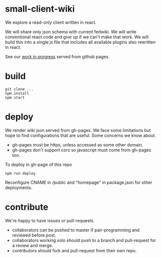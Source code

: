 # small-client-wiki
We explore a read-only client written in react.

We will share only json schema with current fedwiki. 
We will write conventional react code and give up if we can't make that work.
We will build this into a single js file that includes all available plugins also rewritten in react.

See our [work in progress](http://read.wiki.org) served from github pages.

# build

```
git clone ...
npm install
npm start
```

# deploy

We render wiki json served from gh-pages.
We face some limitations but hope to find configurations that are useful.
Some concerns we know about.
- gh-pages must be https, unless accessed as some other domain.
- gh-pages don't support cors so javascript must come from gh-pages too.

To deploy in gh-page of this repo
```
npm run deploy
```
Reconfigure CNAME in /public and "homepage" in package.json for
other deployments.

# contribute

We're happy to have issues or pull-requests.

- collaborators can be pushed to master if pair-programming and reviewed before post.
- collaborators working solo should push to a branch and pull-request for a review and merge.
- contributors should fork and pull-request from their own repo.

